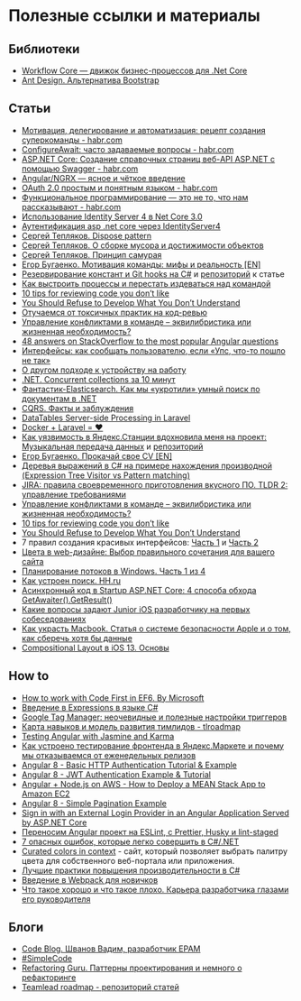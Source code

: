 # Полезные ссылки и материалы

## Библиотеки

- [Workflow Core — движок бизнес-процессов для .Net Core](https://github.com/avanpostid/workflow-core)
- [Ant Design. Альтернатива Bootstrap](https://ant.design)

## Статьи

- [Мотивация, делегирование и автоматизация: рецепт создания суперкоманды - habr.com](https://habr.com/ru/company/oleg-bunin/blog/456512/)
- [ConfigureAwait: часто задаваемые вопросы - habr.com](https://habr.com/ru/post/482354/)
- [ASP.NET Core: Создание справочных страниц веб-API ASP.NET с помощью Swagger - habr.com](https://habr.com/ru/company/microsoft/blog/325872/)
- [Angular/NGRX — ясное и чёткое введение](https://medium.com/ngx/angular-ngrx-%D1%8F%D1%81%D0%BD%D0%BE%D0%B5-%D0%B8-%D1%87%D1%91%D1%82%D0%BA%D0%BE%D0%B5-%D0%B2%D0%B2%D0%B5%D0%B4%D0%B5%D0%BD%D0%B8%D0%B5-bdf1c97f44b2)
- [OAuth 2.0 простым и понятным языком - habr.com](https://habr.com/ru/company/mailru/blog/115163/)
- [Функциональное программирование — это не то, что нам рассказывают - habr.com](https://habr.com/ru/post/479238/)
- [Использование Identity Server 4 в Net Core 3.0](https://habr.com/ru/post/461433/)
- [Аутентификация asp .net core через IdentityServer4](https://habr.com/ru/post/426289/)
- [Сергей Тепляков. Dispose pattern](http://sergeyteplyakov.blogspot.com/2011/09/dispose-pattern.html)
- [Сергей Тепляков. О сборке мусора и достижимости объектов](http://sergeyteplyakov.blogspot.com/2013/08/blog-post_27.html)
- [Сергей Тепляков. Принцип самурая](http://sergeyteplyakov.blogspot.com/2011/09/blog-post_13.html)
- [Егор Бугаенко. Мотивация команды: мифы и реальность [EN]](https://www.yegor256.com/2015/03/02/team-morale-myths-and-reality.html)
- [Резервирование констант и Git hooks на C#](https://habr.com/ru/post/485218/) и [репозиторий](https://github.com/yakimovim/csharp-git-hooks) к статье
- [Как выстроить процессы и перестать издеваться над командой](https://habr.com/ru/post/473298/)
- [10 tips for reviewing code you don’t like](https://developers.redhat.com/blog/2019/07/08/10-tips-for-reviewing-code-you-dont-like/)
- [You Should Refuse to Develop What You Don’t Understand](https://www.fluentcpp.com/2019/07/09/you-should-refuse-to-develop-what-you-dont-understand/)
- [Отучаемся от токсичных практик на код-ревью](https://habr.com/ru/post/453968/)
- [Управление конфликтами в команде – эквилибристика или жизненная необходимость?](https://habr.com/ru/company/parallels/blog/461043/)
- [48 answers on StackOverflow to the most popular Angular questions](https://www.freecodecamp.org/news/48-answers-on-stack-overflow-to-the-most-popular-angular-questions-52f9eb430ab0/)
- [Интерфейсы: как сообщать пользователю, если «Упс, что-то пошло не так»](https://habr.com/ru/company/jugru/blog/353668/)
- [О другом подходе к устройству на работу](https://habr.com/ru/post/285362/)
- [.NET. Сoncurrent collections за 10 минут](https://habr.com/ru/post/473352/)
- [Фантастик-Elasticsearch. Как мы «укротили» умный поиск по документам в .NET](https://habr.com/ru/company/digdes/blog/351002/)
- [CQRS. Факты и заблуждения](https://habr.com/ru/post/347908/)
- [DataTables Server-side Processing in Laravel](https://shareurcodes.com/blog/laravel%20datatables%20server%20side%20processing)
- [Docker + Laravel = ❤](https://habr.com/ru/post/425101/)
- [Как уязвимость в Яндекс.Станции вдохновила меня на проект: Музыкальная передача данных](https://habr.com/ru/post/470293/) и [репозиторий](https://github.com/krupnikas/octave)
- [Егор Бугаенко. Прокачай свое CV [EN]](https://www.yegor256.com/2016/03/08/pimp-up-your-resume.html)
- [Деревья выражений в C# на примере нахождения производной (Expression Tree Visitor vs Pattern matching)](https://habr.com/ru/post/486972/)
- [JIRA: правила своевременного приготовления вкусного ПО. TLDR 2: управление требованиями](https://habr.com/ru/company/lanit/blog/486754/)
- [Управление конфликтами в команде – эквилибристика или жизненная необходимость?](https://habr.com/ru/company/parallels/blog/461043/)
- [10 tips for reviewing code you don’t like](https://developers.redhat.com/blog/2019/07/08/10-tips-for-reviewing-code-you-dont-like/)
- [You Should Refuse to Develop What You Don’t Understand](https://www.fluentcpp.com/2019/07/09/you-should-refuse-to-develop-what-you-dont-understand/)
- 7 правил создания красивых интерфейсов: [Часть 1](https://habr.com/ru/company/iloveip/blog/261857/) и [Часть 2](https://habr.com/ru/company/iloveip/blog/263061/)
- [Цвета в web-дизайне: Выбор правильного сочетания для вашего сайта](https://habr.com/ru/post/105250/)
- [Планирование потоков в Windows. Часть 1 из 4](https://habr.com/ru/company/clrium/blog/488260/)
- [Как устроен поиск. HH.ru](https://habr.com/ru/company/hh/blog/413261/)
- [Асинхронный код в Startup ASP.NET Core: 4 способа обхода GetAwaiter().GetResult()](https://habr.com/ru/company/dodopizzadev/blog/496300/)
- [Какие вопросы задают Junior iOS разработчику на первых собеседованиях](https://habr.com/ru/post/493830/)
- [Как украсть Macbook. Статья о системе безопасности Apple и о том, как сберечь хотя бы данные](https://habr.com/ru/company/ruvds/blog/495124/)
- [Compositional Layout в iOS 13. Основы](https://habr.com/ru/post/495076/)

## How to

- [How to work with Code First in EF6. By Microsoft](https://docs.microsoft.com/en-us/ef/ef6/modeling/code-first/migrations/teams)
- [Введение в Expressions в языке C#](https://sonyks2007.blogspot.com/2014/07/expressions-c.html)
- [Google Tag Manager: неочевидные и полезные настройки триггеров](https://habr.com/ru/company/netologyru/blog/475608/)
- [Карта навыков и модель развития тимлидов - tlroadmap](https://github.com/tlbootcamp/tlroadmap)
- [Testing Angular with Jasmine and Karma](https://scotch.io/tutorials/testing-angular-with-jasmine-and-karma-part-1)
- [Как устроено тестирование фронтенда в Яндекс.Маркете и почему мы отказываемся от еженедельных релизов](https://habr.com/ru/company/yandex/blog/478862/)
- [Angular 8 - Basic HTTP Authentication Tutorial & Example](https://jasonwatmore.com/post/2019/06/26/angular-8-basic-http-authentication-tutorial-example)
- [Angular 8 - JWT Authentication Example & Tutorial](https://jasonwatmore.com/post/2019/06/22/angular-8-jwt-authentication-example-tutorial)
- [Angular + Node.js on AWS - How to Deploy a MEAN Stack App to Amazon EC2](https://jasonwatmore.com/post/2019/12/02/angular-nodejs-on-aws-how-to-deploy-a-mean-stack-app-to-amazon-ec2)
- [Angular 8 - Simple Pagination Example](https://jasonwatmore.com/post/2019/06/18/angular-8-simple-pagination-example)
- [Sign in with an External Login Provider in an Angular Application Served by ASP.NET Core](https://www.blinkingcaret.com/2018/10/10/sign-in-with-an-external-login-provider-in-an-angular-application-served-by-asp-net-core/)
- [Переносим Angular проект на ESLint, с Prettier, Husky и lint-staged](https://habr.com/ru/post/501830/)
- [7 опасных ошибок, которые легко совершить в С#/.NET](https://habr.com/ru/company/otus/blog/501796/)
- [Curated colors in context](https://www.happyhues.co) - сайт, который позволяет выбрать палитру цвета для собственного веб-портала или приложения.
- [Лучшие практики повышения производительности в C#](https://habr.com/ru/company/otus/blog/502498/)
- [Введение в Webpack для новичков](https://medium.com/nuances-of-programming/введение-в-webpack-для-новичков-6cafbf562386)
- [Что такое хорошо и что такое плохо. Карьера разработчика глазами его руководителя
](https://habr.com/ru/company/haulmont/blog/504050/)

## Блоги

- [Code Blog. Шванов Вадим, разработчик EPAM](https://www.youtube.com/user/admshwan/videos)
- [#SimpleCode](https://www.youtube.com/user/admshwan/videos)
- [Refactoring Guru. Паттерны проектирования и немного о рефакторинге](https://refactoring.guru/ru)
- [Teamlead roadmap - репозиторий статей](https://github.com/tlbootcamp/tlroadmap)
